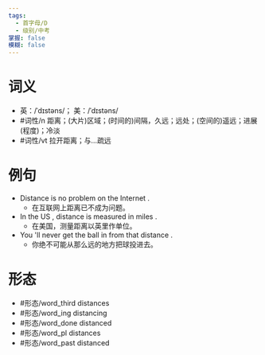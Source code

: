 ```yaml
---
tags:
  - 首字母/D
  - 级别/中考
掌握: false
模糊: false
---
```

# 词义
- 英：/ˈdɪstəns/； 美：/ˈdɪstəns/
- #词性/n  距离；(大片)区域；(时间的)间隔，久远；远处；(空间的)遥远；进展(程度)；冷淡
- #词性/vt  拉开距离；与…疏远
# 例句
- Distance is no problem on the Internet .
	- 在互联网上距离已不成为问题。
- In the US , distance is measured in miles .
	- 在美国，测量距离以英里作单位。
- You 'll never get the ball in from that distance .
	- 你绝不可能从那么远的地方把球投进去。
# 形态
- #形态/word_third distances
- #形态/word_ing distancing
- #形态/word_done distanced
- #形态/word_pl distances
- #形态/word_past distanced
